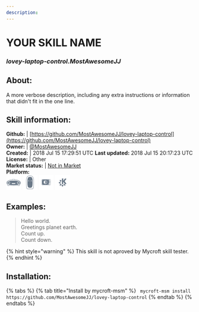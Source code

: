 ```yaml
--- 
description: 
---
```


# YOUR SKILL NAME  
### _lovey-laptop-control.MostAwesomeJJ_  
## About:  
A more verbose description, including any extra instructions or
information that didn't fit in the one line.

## Skill information:  
**Github:** | [https://github.com/MostAwesomeJJ/lovey-laptop-control](https://github.com/MostAwesomeJJ/lovey-laptop-control)  
**Owner:** | [@MostAwesomeJJ](https://github.com/MostAwesomeJJ)  
**Created:** | 2018 Jul 15 17:29:51 UTC  **Last updated:** 2018 Jul 15 20:17:23 UTC  
**License:** | Other  
**Market status:** | [Not in Market](https://market.mycroft.ai/skill/)  
**Platform:**  
 ![](../.gitbook/assets/mark-1-icon.png)  ![](../.gitbook/assets/mark-2-icon.png)  ![](../.gitbook/assets/picroft-icon.png)  ![](../.gitbook/assets/kde.png)   
## Examples:  
> Hello world.  
> Greetings planet earth.  
> Count up.  
> Count down.  
  
{% hint style="warning" %}
This skill is not aproved by Mycroft skill tester.
{% endhint %}
    
## Installation:  
{% tabs %}
{% tab title="Install by mycroft-msm" %}
``` mycroft-msm install https://github.com/MostAwesomeJJ/lovey-laptop-control```
{% endtab %}
  {% endtabs %}
  